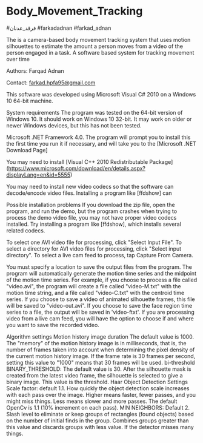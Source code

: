 # Body_Movement_Tracking
#فرقد_عدنان #farkadadnan #farkad_adnan

The   is a camera-based body movement tracking system that uses motion silhouettes to estimate the amount a person moves from a video of the person engaged in a task.
A software based system for tracking movement over time

Authors: Farqad Adnan

Contact: farkad.hpfa95@gmail.com

This software was developed using Microsoft Visual C# 2010 on a Windows 10 64-bit machine.

System requirements
The program was tested on the 64-bit version of Windows 10. It should work on Windows 10 32-bit. It may work on older or newer Windows devices, but this has not been tested.

Microsoft .NET Framework 4.0. The program will prompt you to install this the first time you run it if necessary, and will take you to the [Microsoft .NET Download Page]

You may need to install [Visual C++ 2010 Redistributable Package] (https://www.microsoft.com/download/en/details.aspx?displayLang=en&id=5555)

You may need to install new video codecs so that the software can decode/encode video files. Installing a program like [ffdshow] can

Possible installation problems
If you download the zip file, open the program, and run the demo, but the program crashes when trying to process the demo video file, you may not have proper video codecs installed. Try installing a program like [ffdshow], which installs several related codecs.


To select one AVI video file for processing, click "Select Input File". To select a directory for AVI video files for processing, click "Select input directory". To select a live cam feed to process, tap Capture From Camera.

You must specify a location to save the output files from the program. The program will automatically generate the motion time series and the midpoint of the motion time series. For example, if you choose to process a file called "video.avi", the program will create a file called "video-M.txt" with the motion time string, and a file called "video-C.txt" with the centroid time series. If you choose to save a video of animated silhouette frames, this file will be saved to "video-out.avi". If you choose to save the face region time series to a file, the output will be saved in 'video-ftxt'. If you are processing video from a live cam feed, you will have the option to choose if and where you want to save the recorded video.

Algorithm settings
Motion history image duration
The default value is 1000. The "memory" of the motion history image is in milliseconds, that is, the number of frames taken into account when determining the pixel density of the current motion history image. If the frame rate is 30 frames per second, setting this value to "1000" means that 30 frames will be used.
bi-threshold
BINARY_THRESHOLD: The default value is 30. After the silhouette mask is created from the latest video frame, the silhouette is selected to give a binary image. This value is the threshold.
Haar Object Detection Settings
Scale factor: default 1.1. How quickly the object detection scale increases with each pass over the image. Higher means faster, fewer passes, and you might miss things. Less means slower and more passes. The default OpenCv is 1.1 (10% increment on each pass).
MIN NEIGHBORS: Default 2. Slash level to eliminate or keep groups of rectangles (found objects) based on the number of initial finds in the group. Combines groups greater than this value and discards groups with less value. If the detector misses many things.
